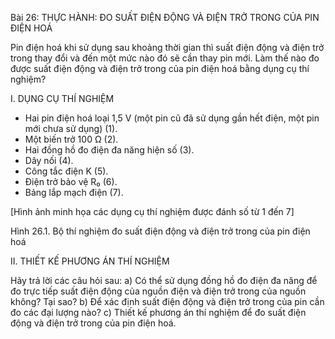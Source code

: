 Bài 26: THỰC HÀNH: ĐO SUẤT ĐIỆN ĐỘNG VÀ ĐIỆN TRỞ TRONG CỦA PIN ĐIỆN HOÁ

Pin điện hoá khi sử dụng sau khoảng thời gian thì suất điện động và điện trở trong thay đổi và đến một mức nào đó sẽ cần thay pin mới. Làm thế nào đo được suất điện động và điện trở trong của pin điện hoá bằng dụng cụ thí nghiệm?

I. DỤNG CỤ THÍ NGHIỆM

- Hai pin điện hoá loại 1,5 V (một pin cũ đã sử dụng gần hết điện, một pin mới chưa sử dụng) (1).
- Một biến trở 100 Ω (2).
- Hai đồng hồ đo điện đa năng hiện số (3).
- Dây nối (4).
- Công tắc điện K (5).
- Điện trở bảo vệ R₀ (6).
- Bảng lắp mạch điện (7).

[Hình ảnh minh họa các dụng cụ thí nghiệm được đánh số từ 1 đến 7]

Hình 26.1. Bộ thí nghiệm đo suất điện động và điện trở trong của pin điện hoá

II. THIẾT KẾ PHƯƠNG ÁN THÍ NGHIỆM

Hãy trả lời các câu hỏi sau:
a) Có thể sử dụng đồng hồ đo điện đa năng để đo trực tiếp suất điện động của nguồn điện và điện trở trong của nguồn không? Tại sao?
b) Để xác định suất điện động và điện trở trong của pin cần đo các đại lượng nào?
c) Thiết kế phương án thí nghiệm để đo suất điện động và điện trở trong của pin điện hoá.